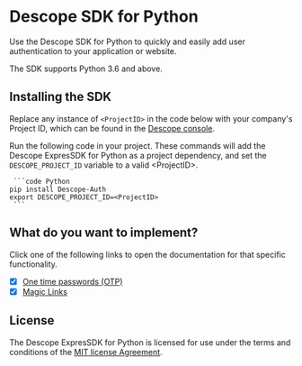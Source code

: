 # Descope SDK for Python

Use the Descope SDK for Python to quickly and easily add user authentication to your application or website.

The SDK supports Python 3.6 and above.

## Installing the SDK

Replace any instance of `<ProjectID>` in the code below with your company's Project ID, which can be found in the [Descope console](https://app.descope.com).

Run the following code in your project. These commands will add the Descope ExpresSDK for Python as a project dependency, and set the `DESCOPE_PROJECT_ID` variable to a valid \<ProjectID\>.

     ```code Python
    pip install Descope-Auth
    export DESCOPE_PROJECT_ID=<ProjectID>
     ```

## What do you want to implement?

Click one of the following links to open the documentation for that specific functionality.  

- [x] [One time passwords (OTP)](./docs/otp.md)
- [x] [Magic Links](./docs/magiclink.md)

## License

The Descope ExpresSDK for Python is licensed for use under the terms and conditions of the [MIT license Agreement](https://github.com/descope/python-sdk/blob/main/LICENSE).
